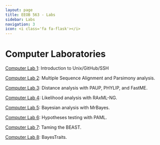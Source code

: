 ```yaml
---
layout: page
title: EEOB 563 - Labs
sidebar: Labs
navigation: 3
icon: <i class='fa fa-flask'></i> 
---
```


# Computer Laboratories

[Computer Lab 1](https://isu-molphyl.github.io/EEOB563/computer_labs/lab1): Introduction to Unix/GitHub/SSH  

[Computer Lab 2](https://isu-molphyl.github.io/EEOB563/computer_labs/lab2): Multiple Sequence Alignment and Parsimony analysis.

[Computer Lab 3](https://isu-molphyl.github.io/EEOB563/computer_labs/lab3): Distance analysis with PAUP, PHYLIP, and FastME.

[Computer Lab 4](https://isu-molphyl.github.io/EEOB563/computer_labs/lab4): Likelihood analysis with RAxML-NG.

[Computer Lab 5](https://isu-molphyl.github.io/EEOB563/computer_labs/lab5): Bayesian analysis with MrBayes.

[Computer Lab 6](https://isu-molphyl.github.io/EEOB563/computer_labs/lab6): Hypotheses testing with PAML.

[Computer Lab 7](https://isu-molphyl.github.io/EEOB563/computer_labs/lab7): Taming the BEAST.

[Computer Lab 8](https://isu-molphyl.github.io/EEOB563/computer_labs/lab8): BayesTraits.
